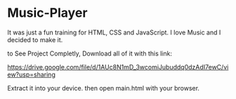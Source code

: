 # Music-Player

It was just a fun training for HTML, CSS and JavaScript. I love Music and I decided to make it.

to See Project Completly, Download all of it with this link:

https://drive.google.com/file/d/1AUc8N1mD_3wcomiJubuddq0dzAdI7ewC/view?usp=sharing

Extract it into your device. then open main.html with your browser.

